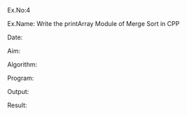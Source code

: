 Ex.No:4

Ex.Name: Write the printArray Module of Merge Sort in CPP

Date:

Aim:


Algorithm:





Program:



Output:



 Result:


